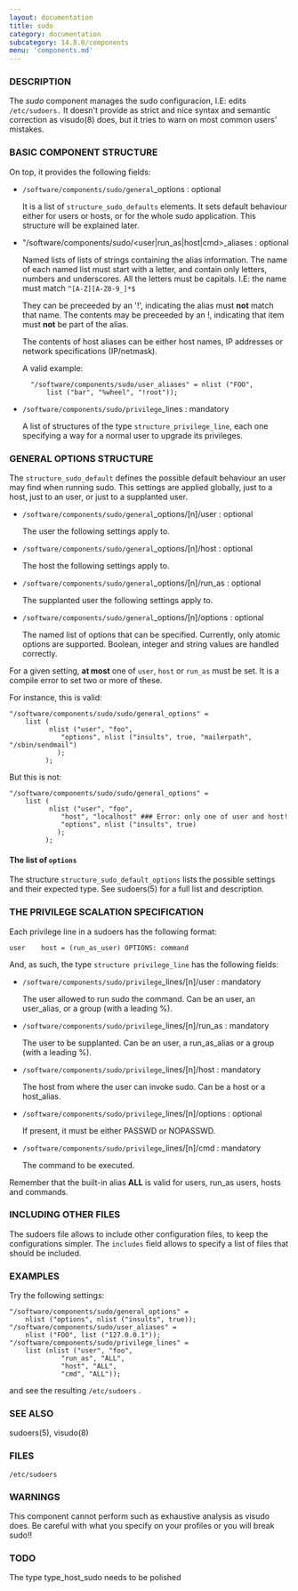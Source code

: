 ```yaml
---
layout: documentation
title: sudo
category: documentation
subcategory: 14.8.0/components
menu: 'components.md'
---
```

### DESCRIPTION

The _sudo_ component manages the sudo configuracion, I.E: edits
`/etc/sudoers.` It doesn't provide as strict and nice syntax and
semantic correction as visudo(8) does, but it tries to warn on most
common users' mistakes.

### BASIC COMPONENT STRUCTURE

On top, it provides the following fields:

- `/software/components/sudo/general`\_options : optional

    It is a list of `structure_sudo_defaults` elements. It sets default
    behaviour either for users or hosts, or for the whole sudo
    application. This structure will be explained later.

- "/software/components/sudo/<user|run\_as|host|cmd>\_aliases :
optional

    Named lists of lists of strings containing the alias information.  The
    name of each named list must start with a letter, and contain only
    letters, numbers and underscores. All the letters must be
    capitals. I.E: the name must match `^[A-Z][A-Z0-9_]*$`

    They can be preceeded by an '!', indicating the alias must __not__
    match that name. The contents may be preceeded by an !, indicating
    that item must __not__ be part of the alias.

    The contents of host aliases can be either host names, IP addresses or
    network specifications (IP/netmask).

    A valid example:

    	"/software/components/sudo/user_aliases" = nlist ("FOO",
    		list ("bar", "%wheel", "!root"));

- `/software/components/sudo/privilege`\_lines : mandatory

    A list of structures of the type `structure_privilege_line`, each one
    specifying a way for a normal user to upgrade its privileges.

### GENERAL OPTIONS STRUCTURE

The `structure_sudo_default` defines the possible default behaviour
an user may find when running sudo. This settings are applied
globally, just to a host, just to an user, or just to a supplanted
user.

- `/software/components/sudo/general`\_options/\[n\]/user : optional

    The user the following settings apply to.

- `/software/components/sudo/general`\_options/\[n\]/host : optional

    The host the following settings apply to.

- `/software/components/sudo/general`\_options/\[n\]/run\_as : optional

    The supplanted user the following settings apply to.

- `/software/components/sudo/general`\_options/\[n\]/options : optional

    The named list of options that can be specified. Currently, only
    atomic options are supported.
    Boolean, integer and string values are handled correctly.

For a given setting, __at most__ one of `user`, `host` or `run_as`
must be set. It is a compile error to set two or more of these.

For instance, this is valid:

	"/software/components/sudo/sudo/general_options" =
		list (
		      nlist ("user", "foo",
			     "options", nlist ("insults", true, "mailerpath", "/sbin/sendmail")
			    );
		     );

But this is not:

	"/software/components/sudo/sudo/general_options" =
		list (
		      nlist ("user", "foo",
			     "host", "localhost" ### Error: only one of user and host!
			     "options", nlist ("insults", true)
			    );
		     );

#### The list of `options`

The structure `structure_sudo_default_options` lists the possible
settings and their expected type. See sudoers(5) for a full list and
description.

### THE PRIVILEGE SCALATION SPECIFICATION

Each privilege line in a sudoers has the following format:

	user	host = (run_as_user) OPTIONS: command

And, as such, the type `structure privilege_line` has the following fields:

- `/software/components/sudo/privilege`\_lines/\[n\]/user : mandatory

    The user allowed to run sudo the command. Can be an user, an
    user\_alias, or a group (with a leading %).

- `/software/components/sudo/privilege`\_lines/\[n\]/run\_as : mandatory

    The user to be supplanted. Can be an user, a run\_as\_alias or a group
    (with a leading %).

- `/software/components/sudo/privilege`\_lines/\[n\]/host : mandatory

    The host from where the user can invoke sudo. Can be a host or a host\_alias.

- `/software/components/sudo/privilege`\_lines/\[n\]/options : optional

    If present, it must be either PASSWD or NOPASSWD.

- `/software/components/sudo/privilege`\_lines/\[n\]/cmd : mandatory

    The command to be executed.

Remember that the built-in alias __ALL__ is valid for users,
run\_as users, hosts and commands.

### INCLUDING OTHER FILES

The sudoers file allows to include other configuration files, to keep
the configurations simpler. The `includes` field allows to specify a
list of files that should be included.

### EXAMPLES

Try the following settings:

	"/software/components/sudo/general_options" =
		nlist ("options", nlist ("insults", true));
	"/software/components/sudo/user_aliases" =
		nlist ("FOO", list ("127.0.0.1"));
	"/software/components/sudo/privilege_lines" =
		list (nlist ("user", "foo",
			     "run_as", "ALL",
			     "host", "ALL",
			     "cmd", "ALL"));

and see the resulting `/etc/sudoers` .

### SEE ALSO

sudoers(5), visudo(8)

### FILES

`/etc/sudoers`

### WARNINGS

This component cannot perform such as exhaustive analysis as visudo
does. Be careful with what you specify on your profiles or you will
break sudo!!

### TODO

The type type\_host\_sudo needs to be polished
